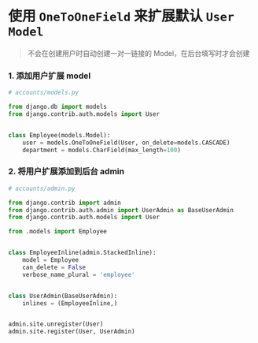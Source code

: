 # 使用 `OneToOneField` 来扩展默认 `User Model`

> 不会在创建用户时自动创建一对一链接的 Model，在后台填写时才会创建


### 1. 添加用户扩展 model

``` python
# accounts/models.py

from django.db import models
from django.contrib.auth.models import User


class Employee(models.Model):
    user = models.OneToOneField(User, on_delete=models.CASCADE)
    department = models.CharField(max_length=100)
```

### 2. 将用户扩展添加到后台 admin

``` python
# accounts/admin.py

from django.contrib import admin
from django.contrib.auth.admin import UserAdmin as BaseUserAdmin
from django.contrib.auth.models import User

from .models import Employee


class EmployeeInline(admin.StackedInline):
    model = Employee
    can_delete = False
    verbose_name_plural = 'employee'


class UserAdmin(BaseUserAdmin):
    inlines = (EmployeeInline,)


admin.site.unregister(User)
admin.site.register(User, UserAdmin)
```

